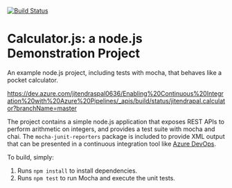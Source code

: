 [![Build Status](https://dev.azure.com/jitendraspal0636/Enabling%20Continuous%20Integration%20with%20Azure%20Pipelines/_apis/build/status/jitendrapal.calculator?branchName=master)](https://dev.azure.com/jitendraspal0636/Enabling%20Continuous%20Integration%20with%20Azure%20Pipelines/_build/latest?definitionId=10&branchName=master)


Calculator.js: a node.js Demonstration Project
==============================================
An example node.js project, including tests with mocha, that behaves like
a pocket calculator.




https://dev.azure.com/jitendraspal0636/Enabling%20Continuous%20Integration%20with%20Azure%20Pipelines/_apis/build/status/jitendrapal.calculator?branchName=master

The project contains a simple node.js application that exposes REST APIs
to perform arithmetic on integers, and provides a test suite with mocha
and chai.  The `mocha-junit-reporters` package is included to provide XML
output that can be presented in a continuous integration tool like
[Azure DevOps](https://azure.com/devops).

To build, simply:

1. Runs `npm install` to install dependencies.
2. Runs `npm test` to run Mocha and execute the unit tests.

